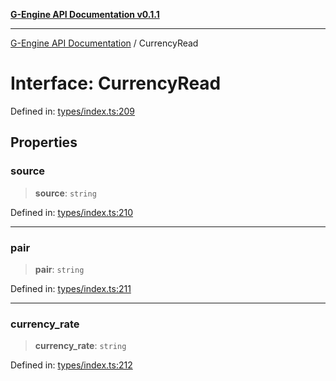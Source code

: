 [**G-Engine API Documentation v0.1.1**](../README.md)

***

[G-Engine API Documentation](../globals.md) / CurrencyRead

# Interface: CurrencyRead

Defined in: [types/index.ts:209](https://github.com/yakoshiq/g-engine-nodejs-lib/blob/63328d85b5989256f3bd1f6ff7feb24d5e5a10a6/src/types/index.ts#L209)

## Properties

### source

> **source**: `string`

Defined in: [types/index.ts:210](https://github.com/yakoshiq/g-engine-nodejs-lib/blob/63328d85b5989256f3bd1f6ff7feb24d5e5a10a6/src/types/index.ts#L210)

***

### pair

> **pair**: `string`

Defined in: [types/index.ts:211](https://github.com/yakoshiq/g-engine-nodejs-lib/blob/63328d85b5989256f3bd1f6ff7feb24d5e5a10a6/src/types/index.ts#L211)

***

### currency\_rate

> **currency\_rate**: `string`

Defined in: [types/index.ts:212](https://github.com/yakoshiq/g-engine-nodejs-lib/blob/63328d85b5989256f3bd1f6ff7feb24d5e5a10a6/src/types/index.ts#L212)
